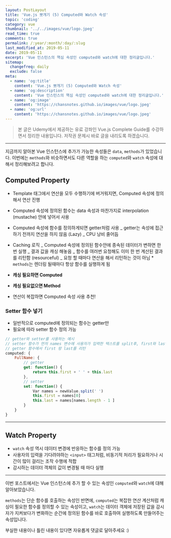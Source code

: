 ```yaml
---
layout: PostLayout
title: 'Vue.js 뽀개기 (5) Computed와 Watch 속성'
topic: 'coding'
category: vue
thumbnail: '../../images/vue/logo.jpeg'
read_time: true
comments: true
permalink: /:year/:month/:day/:slug
last_modified_at: 2019-05-11
date: 2019-05-11
excerpt: 'Vue 인스턴스의 핵심 속성인 computed와 watch에 대한 정리글입니다.'
sitemap:
  changefreq: daily
  exclude: false
meta:
  - name: 'og:title'
    content: 'Vue.js 뽀개기 (5) Computed와 Watch 속성'
  - name: 'og:description'
    content: 'Vue 인스턴스의 핵심 속성인 computed와 watch에 대한 정리글입니다.'
  - name: 'og:image'
    content: 'https://chansnotes.github.io/images/vue/logo.jpeg'
  - name: 'og:url'
    content: 'https://chansnotes.github.io/images/vue/logo.jpeg'
---
```


> 본 글은 Udemy에서 제공하는 유료 강좌인 Vue.js Complete Guide를 수강하면서 정리한 내용입니다. 저작권 문제시 바로 글을 내리도록 하겠습니다.

---

지금까지 알아본 Vue 인스턴스에 추가가 가능한 속성들은 `data`, `methods`가 있었습니다.
이번에는 `methods`와 비슷하면서도 다른 역할을 하는 `computed`와 `watch` 속성에 대해서 정리해보려고 합니다.

## Computed Property

- Template 태그에서 연산을 모두 수행하기에 버거워지면, Computed 속성에 정의해서 연산 진행
- Computed 속성에 정의된 함수는 data 속성과 마찬가지로 interpolation (mustache) 안에 넣어서 사용
- Computed 속성에 함수를 정의하게되면 getter처럼 사용
  _ getter는 속성에 접근하기 전까지 연산을 하지 않음 (Lazy)
  _ CPU 낭비 줄어듬
- Caching 로직
  _ Computed 속성에 정의된 함수안에 종속된 데이터가 변하면 한 번 실행
  _ 결과 값을 캐싱 해놓음
  _ 함수를 여러번 요청해도 이미 한 번 계산된 결과를 리턴함 (resourceful)
  _ 요청 할 때마다 연산을 해서 리턴하는 것이 아님 \* `methods`는 렌더링 될때마다 항상 함수를 실행하게 됨

- **캐싱 필요하면 Computed**
- **캐싱 필요없으면 Method**
- 연산이 복잡하면 Computed 속성 사용 추천!

### Setter 함수 넣기

- 일반적으로 computed에 정의되는 함수는 getter만
- 필요에 따라 setter 함수 정의 가능

```javascript
// getter와 setter를 사용하는 예시
// setter 함수가 먼저 names 변수에 사용자가 입력한 텍스트를 split후, first와 last에 저장
// getter 함수에서 first 랑 last를 리턴
computed: {
	FullName: {
		// getter
		get: function() {
			return this.first + ' ' + this.last
	    },
		// setter
		set: function() {
			Var names = newValue.split(' ')
			this.first = names[0]
			this.last = names[names.length - 1 ]
		}
 	}
}
```

---

## Watch Property

- `watch` 속성 역시 데이터 변경에 반응하는 함수를 정의 가능
- 사용자의 입력을 기다려야하는 `<input>` 태그처럼, 비동기적 처리가 필요하거나 시간이 많이 걸리는 조작 수행에 적합
- 감시하는 데이터 객체의 값이 변경될 때 마다 실행

---

이번 포스트에서는 Vue 인스턴스에 추가 할 수 있는 속성인 `computed`와 `watch`에 대해 알아보았습니다.

`methods`는 단순 함수를 호출하는 속성인 반면에,
`computed`는 복잡한 연산 계산처럼 캐싱이 필요한 함수를 정의할 수 있는 속성이고,
`watch`는 데이터 객체에 저장된 값을 감시자가 지켜보다가 변화하는 순간에 정의된 함수를 바로 호출하여 실행하도록 만들어주는 속성입니다.

부실한 내용이나 틀린 내용이 있다면 자유롭게 댓글로 달아주세요 :)
